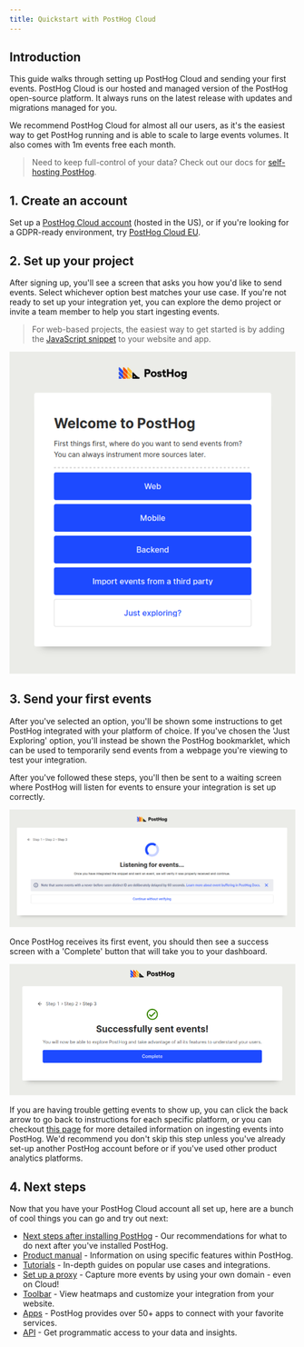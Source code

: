 ```yaml
---
title: Quickstart with PostHog Cloud
---
```


## Introduction

This guide walks through setting up PostHog Cloud and sending your first events.
PostHog Cloud is our hosted and managed version of the PostHog open-source platform.
It always runs on the latest release with updates and migrations managed for you.

We recommend PostHog Cloud for almost all our users, as it's the easiest way to get PostHog running and is able to scale to large events volumes.
It also comes with 1m events free each month.

> Need to keep full-control of your data? Check out our docs for [self-hosting PostHog](/docs/self-host).

## 1. Create an account

Set up a [PostHog Cloud account](https://app.posthog.com/signup) (hosted in the US), or if you're looking for a GDPR-ready environment, try [PostHog Cloud EU](https://eu.posthog.com/signup).

## 2. Set up your project

After signing up, you'll see a screen that asks you how you'd like to send events.
Select whichever option best matches your use case. If you're not ready to set up your integration yet, you can explore the demo project or invite a team member to help you start ingesting events.

> For web-based projects, the easiest way to get started is by adding the [JavaScript snippet](/docs/integrate) to your website and app.

![selecting where you want to intregrate PostHog to](../../images/docs/getting-started/welcome.png)

## 3. Send your first events

After you've selected an option, you'll be shown some instructions to get PostHog integrated with your platform of choice.
If you've chosen the 'Just Exploring' option, you'll instead be shown the PostHog bookmarklet, which can be used to temporarily send events from a webpage you're viewing to test your integration.

After you've followed these steps, you'll then be sent to a waiting screen where PostHog will listen for events to ensure your integration is set up correctly.

![waiting for events to arrive](../../images/docs/getting-started/waiting.png)

Once PostHog receives its first event, you should then see a success screen with a 'Complete' button that will take you to your dashboard.

![first event has been detected](../../images/docs/getting-started/success.png)

If you are having trouble getting events to show up, you can click the back arrow to go back to instructions for each specific platform, or you can checkout [this page](/docs/integrate/ingest-live-data) for more detailed information on ingesting events into PostHog.
We'd recommend you don't skip this step unless you've already set-up another PostHog account before or if you've used other product analytics platforms.

## 4. Next steps

Now that you have your PostHog Cloud account all set up, here are a bunch of cool things you can go and try out next:

- [Next steps after installing PostHog](/tutorials/next-steps-after-installing) - Our recommendations for what to do next after you've installed PostHog.
- [Product manual](/using-posthog) - Information on using specific features within PostHog.
- [Tutorials](/tutorials) - In-depth guides on popular use cases and integrations.
- [Set up a proxy](/docs/integrate/proxy) - Capture more events by using your own domain - even on Cloud!
- [Toolbar](/docs/user-guides/toolbar) - View heatmaps and customize your integration from your website.
- [Apps](/docs/apps) - PostHog provides over 50+ apps to connect with your favorite services.
- [API](/docs/api) - Get programmatic access to your data and insights.
